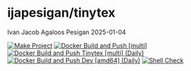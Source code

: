 ijapesigan/tinytex
================
Ivan Jacob Agaloos Pesigan
2025-01-04

<!-- README.md is generated from .setup/readme/README.Rmd. Please edit that file -->

<!-- badges: start -->

[![Make
Project](https://github.com/ijapesigan/docker-tinytex/actions/workflows/make.yml/badge.svg)](https://github.com/ijapesigan/docker-tinytex/actions/workflows/make.yml)
[![Docker Build and Push
\[multi\]](https://github.com/ijapesigan/docker-tinytex/actions/workflows/docker-build-push-multi.yml/badge.svg)](https://github.com/ijapesigan/docker-tinytex/actions/workflows/docker-build-push-multi.yml)
[![Docker Build and Push Tinytex \[multi\]
(Daily)](https://github.com/ijapesigan/docker-tinytex/actions/workflows/docker-build-push-daily-multi-tinytex.yml/badge.svg)](https://github.com/ijapesigan/docker-tinytex/actions/workflows/docker-build-push-daily-multi-tinytex.yml)
[![Docker Build and Push Dev \[amd64\]
(Daily)](https://github.com/ijapesigan/docker-tinytex/actions/workflows/docker-build-push-daily-amd64-tinytex.yml/badge.svg)](https://github.com/ijapesigan/docker-tinytex/actions/workflows/docker-build-push-daily-amd64-tinytex.yml)
[![Shell
Check](https://github.com/ijapesigan/docker-tinytex/actions/workflows/shellcheck.yml/badge.svg)](https://github.com/ijapesigan/docker-tinytex/actions/workflows/shellcheck.yml)
<!-- badges: end -->
